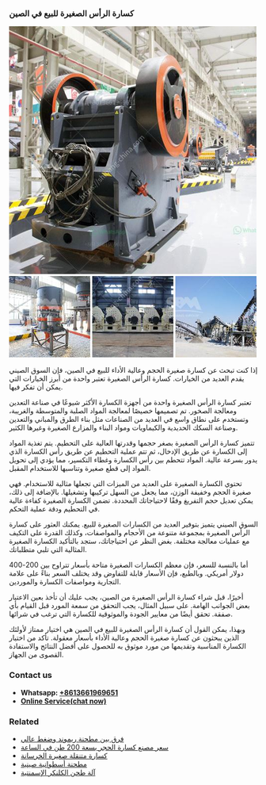 <h3>كسارة الرأس الصغيرة للبيع في الصين</h3><img src='1701852796.jpg' alt=''><p>إذا كنت تبحث عن كسارة صغيرة الحجم وعالية الأداء للبيع في الصين، فإن السوق الصيني يقدم العديد من الخيارات. كسارة الرأس الصغيرة تعتبر واحدة من أبرز الخيارات التي يمكن أن تفكر فيها.</p><p>تعتبر كسارة الرأس الصغيرة واحدة من أجهزة الكسارة الأكثر شيوعًا في صناعة التعدين ومعالجة الصخور. تم تصميمها خصيصًا لمعالجة المواد الصلبة والمتوسطة والغريبة، وتستخدم على نطاق واسع في العديد من الصناعات مثل بناء الطرق والمباني والتعدين وصناعة السكك الحديدية والكيماويات ومواد البناء والمزارع الصغيرة وغيرها الكثير.</p><p>تتميز كسارة الرأس الصغيرة بصغر حجمها وقدرتها العالية على التحطيم. يتم تغذية المواد إلى الكسارة عن طريق الإدخال، ثم تتم عملية التحطيم عن طريق رأس الكسارة الذي يدور بسرعة عالية. المواد تتحطم بين رأس الكسارة وغطاء التكسير، مما يؤدي إلى تحويل المواد إلى قطع صغيرة وتناسبها للاستخدام المقبل.</p><p>تحتوي الكسارة الصغيرة على العديد من الميزات التي تجعلها مثالية للاستخدام. فهي صغيرة الحجم وخفيفة الوزن، مما يجعل من السهل تركيبها وتشغيلها. بالإضافة إلى ذلك، يمكن تعديل حجم التفريغ وفقًا لاحتياجاتك المحددة. تضمن الكسارة الصغيرة كفاءة عالية في التحطيم ودقة عملية التحكم.</p><p>السوق الصيني يتميز بتوفير العديد من الكسارات الصغيرة للبيع. يمكنك العثور على كسارة الرأس الصغيرة بمجموعة متنوعة من الأحجام والمواصفات، وكذلك القدرة على التكيف مع عمليات معالجة مختلفة. بغض النظر عن احتياجاتك، ستجد بالتأكيد الكسارة الصغيرة المثالية التي تلبي متطلباتك.</p><p>أما بالنسبة للسعر، فإن معظم الكسارات الصغيرة متاحة بأسعار تتراوح بين 200-400 دولار أمريكي. وبالطبع، فإن الأسعار قابلة للتفاوض وقد يختلف السعر بناءً على علامة التجارية ومواصفات الكسارة والموردين.</p><p>أخيرًا، قبل شراء كسارة الرأس الصغيرة من الصين، يجب عليك أن تأخذ بعين الاعتبار بعض الجوانب الهامة. على سبيل المثال، يجب التحقق من سمعة المورد قبل القيام بأي صفقة. تحقق أيضًا من معايير الجودة والموثوقية للكسارة التي ترغب في شرائها.</p><p>وبهذا، يمكن القول أن كسارة الرأس الصغيرة للبيع في الصين هي اختيار ممتاز لأولئك الذين يبحثون عن كسارة صغيرة الحجم وعالية الأداء بأسعار معقولة. تأكد من اختيار الكسارة المناسبة وتقديمها من مورد موثوق به للحصول على أفضل النتائج والاستفادة القصوى من الجهاز.</p><h3>Contact us</h3><ul><li><strong>Whatsapp:&nbsp;<a href="https://wa.me/8613661969651">+8613661969651</a></strong></li><li><a href="https://swt.shibang-china.com/?git&amp;zhl&amp;كسارة الرأس الصغيرة للبيع في الصين"><strong>Online Service(chat now)</strong></a></li></ul><h3>Related</h3><ul><li><a href='فرق بين مطحنة ريموند وضغط عالي.md'>فرق بين مطحنة ريموند وضغط عالي</a></li><li><a href='سعر مصنع كسارة الحجر بسعة 200 طن في الساعة.md'>سعر مصنع كسارة الحجر بسعة 200 طن في الساعة</a></li><li><a href='كسارة متنقلة صغيرة الخرسانة.md'>كسارة متنقلة صغيرة الخرسانة</a></li><li><a href='مطحنة أسطوانية صينية.md'>مطحنة أسطوانية صينية</a></li><li><a href='آلة طحن الكلنكر الإسمنتية.md'>آلة طحن الكلنكر الإسمنتية</a></li></ul>